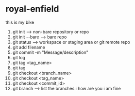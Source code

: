 # royal-enfield
this is my bike
1. git init --> non-bare repository or repo
2. git init --bare --> bare repo
3. git status --> workspace or staging area or git remote repo
4. git add filename
5. git commit -m "Message/description"
6. git log
7. git tag <tag_name>
8. git tag
9. git checkout <branch_name>
10. git checkout <tag_name>
11. git checkout <commit_id>
12. git branch --> list the branches
i how are you
i am fine
